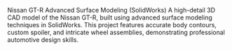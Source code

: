 
Nissan GT-R Advanced Surface Modeling (SolidWorks)
A high-detail 3D CAD model of the Nissan GT-R, built using advanced surface modeling techniques in SolidWorks.
This project features accurate body contours, custom spoiler, and intricate wheel assemblies, demonstrating professional automotive design skills.
